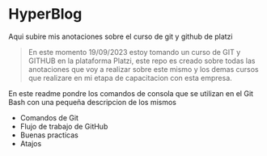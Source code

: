 # HyperBlog 
Aqui subire mis anotaciones sobre el curso de git y github de platzi

>En este momento 19/09/2023 estoy tomando un curso de GIT y GITHUB en la plataforma Platzi, este repo es creado sobre todas las anotaciones que voy a realizar sobre este mismo y los demas cursos que realizare en mi etapa de capacitacion con esta empresa.

En este readme pondre los comandos de consola que se utilizan en el Git Bash con una pequeña descripcion de los mismos

* Comandos de Git
* Flujo de trabajo de GitHub
* Buenas practicas
* Atajos
